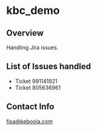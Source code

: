 # kbc_demo

## Overview
Handling Jira issues.

## List of Issues handled
 - Ticket 991141921
 - Ticket 805636961


## Contact Info
fisa@keboola.com
